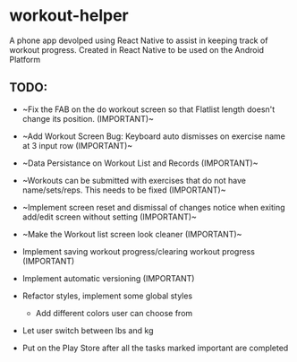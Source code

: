 # workout-helper
A phone app devolped using React Native to assist in keeping track of workout progress. 
Created in React Native to be used on the Android Platform

## TODO:
- ~Fix the FAB on the do workout screen so that Flatlist length doesn't change its position. (IMPORTANT)~ 
- ~Add Workout Screen Bug: Keyboard auto dismisses on exercise name at 3 input row (IMPORTANT)~
- ~Data Persistance on Workout List and Records (IMPORTANT)~
- ~Workouts can be submitted with exercises that do not have name/sets/reps. This needs to be fixed (IMPORTANT)~
- ~Implement screen reset and dismissal of changes notice when exiting add/edit screen without setting (IMPORTANT)~
- ~Make the Workout list screen look cleaner (IMPORTANT)~
- Implement saving workout progress/clearing workout progress (IMPORTANT)
- Implement automatic versioning (IMPORTANT)
- Refactor styles, implement some global styles
    - Add different colors user can choose from
- Let user switch between lbs and kg

- Put on the Play Store after all the tasks marked important are completed


